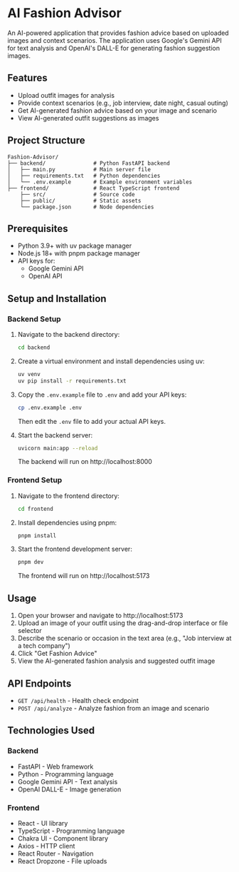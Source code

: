 # AI Fashion Advisor

An AI-powered application that provides fashion advice based on uploaded images and context scenarios. The application uses Google's Gemini API for text analysis and OpenAI's DALL-E for generating fashion suggestion images.

## Features

- Upload outfit images for analysis
- Provide context scenarios (e.g., job interview, date night, casual outing)
- Get AI-generated fashion advice based on your image and scenario
- View AI-generated outfit suggestions as images

## Project Structure

```
Fashion-Advisor/
├── backend/               # Python FastAPI backend
│   ├── main.py            # Main server file
│   ├── requirements.txt   # Python dependencies
│   └── .env.example       # Example environment variables
├── frontend/              # React TypeScript frontend
    ├── src/               # Source code
    ├── public/            # Static assets
    └── package.json       # Node dependencies
```

## Prerequisites

- Python 3.9+ with uv package manager
- Node.js 18+ with pnpm package manager
- API keys for:
  - Google Gemini API
  - OpenAI API

## Setup and Installation

### Backend Setup

1. Navigate to the backend directory:
   ```sh
   cd backend
   ```

2. Create a virtual environment and install dependencies using uv:
   ```sh
   uv venv
   uv pip install -r requirements.txt
   ```

3. Copy the `.env.example` file to `.env` and add your API keys:
   ```sh
   cp .env.example .env
   ```
   Then edit the `.env` file to add your actual API keys.

4. Start the backend server:
   ```sh
   uvicorn main:app --reload
   ```
   The backend will run on http://localhost:8000

### Frontend Setup

1. Navigate to the frontend directory:
   ```sh
   cd frontend
   ```

2. Install dependencies using pnpm:
   ```sh
   pnpm install
   ```

3. Start the frontend development server:
   ```sh
   pnpm dev
   ```
   The frontend will run on http://localhost:5173

## Usage

1. Open your browser and navigate to http://localhost:5173
2. Upload an image of your outfit using the drag-and-drop interface or file selector
3. Describe the scenario or occasion in the text area (e.g., "Job interview at a tech company")
4. Click "Get Fashion Advice"
5. View the AI-generated fashion analysis and suggested outfit image

## API Endpoints

- `GET /api/health` - Health check endpoint
- `POST /api/analyze` - Analyze fashion from an image and scenario

## Technologies Used

### Backend
- FastAPI - Web framework
- Python - Programming language
- Google Gemini API - Text analysis
- OpenAI DALL-E - Image generation

### Frontend
- React - UI library
- TypeScript - Programming language
- Chakra UI - Component library
- Axios - HTTP client
- React Router - Navigation
- React Dropzone - File uploads